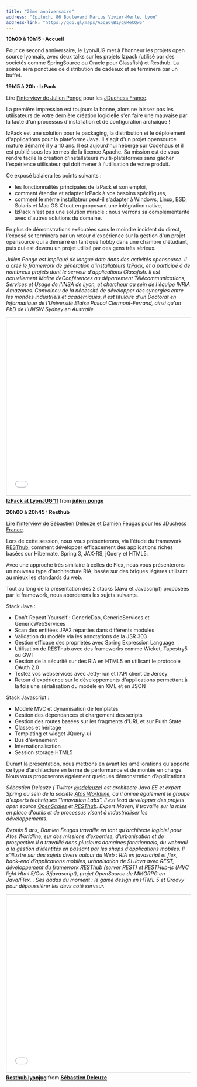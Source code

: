 ```yaml
---
title: "2ème anniversaire"
address: "Epitech, 86 Boulevard Marius Vivier-Merle, Lyon"
address-link: "https://goo.gl/maps/A5gE6yB1ygGReCQw5"
---
```


**19h00 à 19h15 : Accueil**

Pour ce second anniversaire, le LyonJUG met à l'honneur les projets open source lyonnais, avec deux talks sur les projets Izpack (utilisé par des sociétés comme SpringSource ou Oracle pour Glassfish) et Resthub. La soirée sera ponctuée de distribution de cadeaux et se terminera par un buffet.

**19h15 à 20h : IzPack**

Lire
[l'interview de Julien Ponge](http://jduchess.org/duchess-france/blog/a-la-decouverte-de-izpack-avec-julien-ponge/)
pour les
[JDuchess France](http://jduchess.org/duchess-france/).

La première impression est toujours la bonne, alors ne laissez pas les utilisateurs de votre dernière création logicielle s'en faire une mauvaise par la faute d'un processus d'installation et de configuration archaique !

IzPack est une solution pour le packaging, la distribution et le déploiement d'applications pour la plateforme Java. Il s'agit d'un projet opensource mature démarré il y a 10 ans. Il est aujourd'hui hébergé sur Codehaus et il est publié sous les termes de la licence Apache. Sa mission est de vous rendre facile la création d'installateurs multi-plateformes sans gâcher l'expérience utilisateur qui doit mener à l'utilisation de votre produit.

Ce exposé balaiera les points suivants :
* les fonctionnalités principales de IzPack et son emploi,
* comment étendre et adapter IzPack à vos besoins spécifiques,
* comment le même installateur peut-il s'adapter à Windows, Linux, BSD, Solaris et Mac OS X tout en proposant une intégration native,
* IzPack n'est pas une solution miracle : nous verrons sa complémentarité avec d'autres solutions du domaine.

En plus de démonstrations exécutées sans le moindre incident du direct, l'exposé se terminera par un retour d'expérience sur la gestion d'un projet opensource qui a démarré en tant que hobby dans une chambre d'étudiant, puis qui est devenu un projet utilisé par des gens très sérieux.

*Julien Ponge est impliqué de longue date dans des activités opensource. Il a créé le framework de génération d'installateurs
[IzPack](http://izpack.org/),
et a participé à de nombreux projets dont le serveur d'applications Glassfish. Il est actuellement Maître deConférences au département Télécommunications, Services et Usage de l'INSA de Lyon, et chercheur au sein de l'équipe INRIA Amazones. Convaincu de la nécessité de développer des synergies entre les mondes industriels et académiques, il est titulaire d'un Doctorat en Informatique de l'Université Blaise Pascal Clermont-Ferrand, ainsi qu'un PhD de l'UNSW Sydney en Australie.*

<iframe src="//www.slideshare.net/slideshow/embed_code/key/c4ODdod4LiPrPx" width="595" height="485" frameborder="0" marginwidth="0" marginheight="0" scrolling="no" style="border:1px solid #CCC; border-width:1px; margin-bottom:5px; max-width: 100%;" allowfullscreen> </iframe> <div style="margin-bottom:5px"> <strong> <a href="//www.slideshare.net/julien.ponge/izpack-at-lyonjug11" title="IzPack at LyonJUG&#x27;11" target="_blank">IzPack at LyonJUG&#x27;11</a> </strong> from <strong><a href="https://www.slideshare.net/julien.ponge" target="_blank">julien.ponge</a></strong> </div>

**20h00 à 20h45 : Resthub**

Lire
[l'interview de Sébastien Deleuze et Damien Feugas](http://jduchess.org/duchess-france/blog/lanniversaire-du-lyon-jug-presentation-de-resthub/)
pour les [JDuchess France](http://jduchess.org/duchess-france/).

Lors de cette session, nous vous présenterons, via l'étude du framework
[RESThub](http://resthub.org/),
comment développer efficacement des applications riches basées sur Hibernate, Spring 3, JAX-RS, jQuery et HTML5.

Avec une approche très similaire à celles de Flex, nous vous présenterons un nouveau type d'architecture RIA, basée sur des briques légères utilisant au mieux les standards du web.

Tout au long de la présentation des 2 stacks (Java et Javascript) proposées par le framework, nous aborderons les sujets suivants.

Stack Java :
* Don't Repeat Yourself : GenericDao, GenericServices et GenericWebServices
* Scan des entitées JPA2 réparties dans différents modules
* Validation du modèle via les annotations de la JSR 303
* Gestion efficace des propriétés avec Spring Expression Language
* Utilisation de RESThub avec des frameworks comme Wicket, Tapestry5 ou GWT
* Gestion de la sécurité sur des RIA en HTML5 en utilisant le protocole OAuth 2.0
* Testez vos webservices avec Jetty-run et l'API client de Jersey
* Retour d'expérience sur le développements d'applications permettant à la fois une sérialisation du modèle en XML et en JSON

Stack Javascript :
* Modèle MVC et dynamisation de templates
* Gestion des dépendances et chargement des scripts
* Gestion des routes basées sur les fragments d'URL et sur Push State
* Classes et héritage
* Templating et widget JQuery-ui
* Bus d'évènement
* Internationalisation
* Session storage HTML5

Durant la présentation, nous mettrons en avant les améliorations qu'apporte ce type d'architecture en terme de performance et de montée en charge. Nous vous proposerons également quelques démonstration d’applications.

*Sébastien Deleuze
( <i class="fab fa-twitter"></i><span class="d-sm-none"> Twitter</span> [@sdeleuze](http://twitter.com/sdeleuze))
est architecte Java EE et expert Spring au sein de la société
[Atos Worldline](http://www.atosworldline.fr/),
où il anime également le groupe d'experts techniques "Innovation Labs".
Il est lead developper des projets open source
[OpenScales](http://openscales.org/)
et
[RESThub](http://resthub.org/).
Expert Maven, il travaille sur la mise en place d'outils et de processus visant à industrialiser les développements.*

*Depuis 5 ans, Damien Feugas travaille en tant qu’architecte logiciel pour Atos Worldline, sur des missions d’expertise, d’urbanisation et de prospective.Il a travaillé dans plusieurs domaines fonctionnels, du webmail à la gestion d’identités en passant par les shops d’applications mobiles.
Il s’illustre sur des sujets divers autour du Web : RIA en javascript et flex, back-end d’applications mobiles, urbanisation de SI Java avec REST, développement du framework
[RESThub](http://resthub.org/)
(server REST) et RESTHub-js (MVC light Html 5/Css 3/javascript), projet OpenSource de MMORPG en Java/Flex…
Ses dadas du moment : le game design en HTML 5 et Groovy pour dépoussiérer les devs coté serveur.*


<iframe src="//www.slideshare.net/slideshow/embed_code/key/IsQ8xmKQMofHk1" width="595" height="485" frameborder="0" marginwidth="0" marginheight="0" scrolling="no" style="border:1px solid #CCC; border-width:1px; margin-bottom:5px; max-width: 100%;" allowfullscreen> </iframe> <div style="margin-bottom:5px"> <strong> <a href="//www.slideshare.net/sdeleuze/resthub-lyonjug" title="Resthub lyonjug" target="_blank">Resthub lyonjug</a> </strong> from <strong><a href="https://www.slideshare.net/sdeleuze" target="_blank">Sébastien Deleuze</a></strong> </div>

